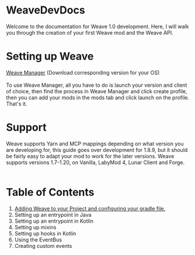 # WeaveDevDocs
Welcome to the documentation for Weave 1.0 development. Here, I will walk you through the creation of your first Weave mod and the Weave API.
# Setting up Weave
[Weave Manager](https://github.com/Weave-MC/Weave-Manager/releases) (Download corresponding version for your OS)<br /><br />
To use Weave Manager, all you have to do is launch your version and client of choice, then find the process in Weave Manager and click create profile, then you can add your mods in the mods tab and click launch on the profile. That's it.
# Support
Weave supports Yarn and MCP mappings depending on what version you are developing for, this guide goes over development for 1.8.9, but it should be fairly easy to adapt your mod to work for the later versions. Weave supports versions 1.7-1.20, on Vanilla, LabyMod 4, Lunar Client and Forge. <br /><br />
# Table of Contents
1. [Adding Weave to your Project and configuring your gradle file.](https://github.com/astraltweaks/WeaveDevDocs/blob/main/docs/general/GradleSetup.md)
2. Setting up an entrypoint in Java
3. Setting up an entrypoint in Kotlin
4. Setting up mixins
5. Setting up hooks in Kotlin
6. Using the EventBus
7. Creating custom events
